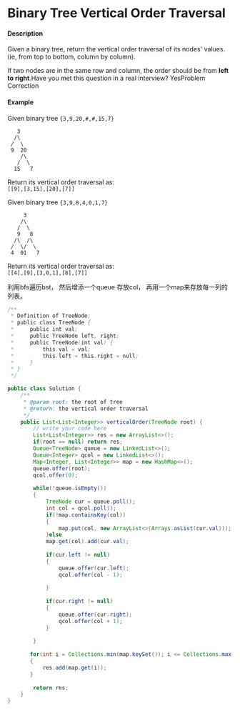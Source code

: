 # Binary Tree Vertical Order Traversal

#### Description

Given a binary tree, return the vertical order traversal of its nodes' values. \(ie, from top to bottom, column by column\).

If two nodes are in the same row and column, the order should be from **left to right**.Have you met this question in a real interview?  YesProblem Correction

#### Example

Given binary tree `{3,9,20,#,#,15,7}`

```text
   3
  /\
 /  \
 9  20
    /\
   /  \
  15   7
```

Return its vertical order traversal as:  
`[[9],[3,15],[20],[7]]`

Given binary tree `{3,9,8,4,0,1,7}`

```text
     3
    /\
   /  \
   9   8
  /\  /\
 /  \/  \
 4  01   7
```

Return its vertical order traversal as:  
`[[4],[9],[3,0,1],[8],[7]]`

利用bfs遍历bst， 然后增添一个queue 存放col， 再用一个map来存放每一列的列表。

```java
/**
 * Definition of TreeNode:
 * public class TreeNode {
 *     public int val;
 *     public TreeNode left, right;
 *     public TreeNode(int val) {
 *         this.val = val;
 *         this.left = this.right = null;
 *     }
 * }
 */

public class Solution {
    /**
     * @param root: the root of tree
     * @return: the vertical order traversal
     */
    public List<List<Integer>> verticalOrder(TreeNode root) {
        // write your code here
        List<List<Integer>> res = new ArrayList<>();
        if(root == null) return res;
        Queue<TreeNode> queue = new LinkedList<>();
        Queue<Integer> qcol = new LinkedList<>();
        Map<Integer, List<Integer>> map = new HashMap<>();
        queue.offer(root);
        qcol.offer(0);
        
        while(!queue.isEmpty())
        {
            TreeNode cur = queue.poll();
            int col = qcol.poll();
            if(!map.containsKey(col))
            {
                map.put(col, new ArrayList<>(Arrays.asList(cur.val)));
            }else
            map.get(col).add(cur.val);
            
            if(cur.left != null)
            {
                queue.offer(cur.left);
                qcol.offer(col - 1);
                
            }
            
            if(cur.right != null)
            {
                queue.offer(cur.right);
                qcol.offer(col + 1);
            }
            
        }
        
       for(int i = Collections.min(map.keySet()); i <= Collections.max(map.keySet()); i++)
       {
           res.add(map.get(i));
       }
        
        return res;
    }
}
```

